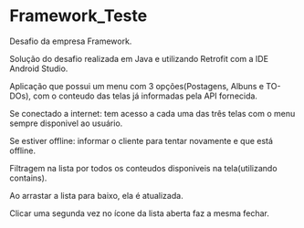 # Framework_Teste

Desafio da empresa Framework.

Solução do desafio realizada em Java e utilizando Retrofit com a IDE Android Studio.

Aplicação que possui um menu com 3 opções(Postagens, Albuns e TO-DOs), com o conteudo das telas já informadas pela API fornecida.

Se conectado a internet: tem acesso a cada uma das três telas com o menu sempre disponivel ao usuário.

Se estiver offline: informar o cliente para tentar novamente e que está offline.

Filtragem na lista por todos os conteudos disponiveis na tela(utilizando contains).

Ao arrastar a lista para baixo, ela é atualizada.

Clicar uma segunda vez no ícone da lista aberta faz a mesma fechar.
